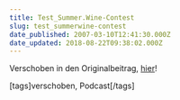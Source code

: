 ```yaml
---
title: Test_Summer.Wine-Contest
slug: test_summerwine-contest
date_published: 2007-03-10T12:41:30.000Z
date_updated: 2018-08-22T09:38:02.000Z
---
```


Verschoben in den Originalbeitrag, [hier](__GHOST_URL__/09/summer-wine/)!

[tags]verschoben, Podcast[/tags]
